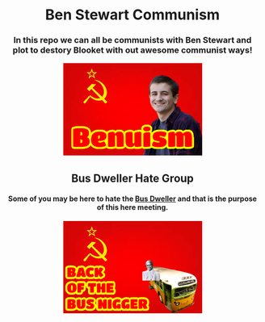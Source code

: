 <div align="center">
<h1>Ben Stewart Communism</h1>
<h3>In this repo we can all be communists with <b>Ben Stewart</b> and plot to destory <b>Blooket</b> with out awesome communist ways!</h3>


<img src="https://github.com/3v3ry0n3/Ben-Stewart-Communism/blob/777ef82b755e4f2b2afca8d5ae64ace7564a7da6/assets/Benuism.png" alt="Benuism">
<br>
<h2>Bus Dweller Hate Group</h2>
<h4>Some of you may be here to hate the <a href="https://github.com/3v3ry0n3/Ben-Stewart-Communism/blob/68d06c6b25ea97ae58d87dbcd2603b1f84795d29/assets/BusDweller.png">Bus Dweller</a> and that is the purpose of this here meeting.</h4>
<img src="https://github.com/3v3ry0n3/Ben-Stewart-Communism/blob/68d06c6b25ea97ae58d87dbcd2603b1f84795d29/assets/backofthebus.png" alt="back of the bus">
</div>
